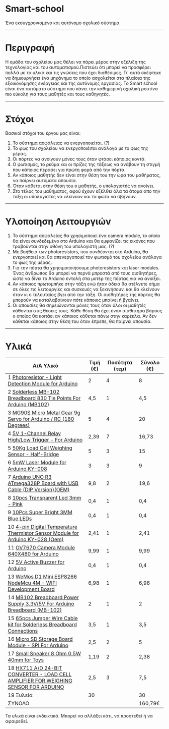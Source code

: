 # Smart-school
Ένα εκσυγχρονισμένο και αυτόνομο σχολικό σύστημα.
<hr>

# Περιγραφή
Η ομάδα του σχολείου μας θέλει να πάρει μέρος στην εξέλιξη της τεχνολογίας και του αυτοματισμού.Πιστεύει ότι μπορεί να προσφέρει πολλά με τα υλικά και τις γνώσεις που έχει διαθέσιμες. Γι' αυτό σκέφτηκε να δημιουργήσει ένα μηχάνημα το οποίο ασχολείται στα πλαίσια της εξοικονόμησης ενέργειας και της αυτόνομης εργασίας. Το Smart school είναι ένα αυτόματο σύστημα που κάνει την καθημερινή σχολική ρουτίνα πιο εύκολη για τους μαθητές και τους καθηγητές.
<hr>

# Στόχοι
Βασικοί στόχοι του έργου μας είναι:
<ol>
  <li>Το σύστημα ασφάλειας να ενεργοποιείται. (?)
  <li>Το φως του σχολείου να ενεργοποιέιται ανάλογα με το φως της μέρας.
  <li>Οι πόρτες να ανοίγουν μόνες τους όταν φτάσει κάποιος κοντά.
  <li>Ο φωτισμός, το ρεύμα και οι πρίζες της τάξεως να ανάβουν τη στιγμή που κάποιος περάσει για πρώτη φορά από την πόρτα.
  <li>Αν κάποιος μαθητής δεν είναι στην θέση του την ώρα του μαθήματος, να παίρνει αυτόματα απουσία.
  <li>Όταν κάθεται στην θέση του ο μαθητής, ο υπολογιστής να ανοίγει.
  <li>Στο τέλος του μαθήματος, αφού έχουν εξέλθει όλα τα άτομα απο την τάξη οι υπολογιστές να κλείνουν και τα φώτα να σβήνουν.
</ol>
<hr>

# Υλοποίηση Λειτουργιών
<ol>
  <li>Το σύστημα ασφαλείας θα χρησιμοποιεί ένα camera module, το οποίο θα είναι συνδεδεμένο στο Arduino και θα εμφανίζει τις εικόνες που  τραβούνται στην οθόνη του υπολογιστή μας. (?)
  <li>Με βοήθεια των photoresistors, που συνδέονται στο Arduino, θα ενεργοποιεί και θα απενεργοποιεί τον φωτισμό του σχολείου ανάλογα το φως της μέρας.
  <li>Για την πόρτα θα χρησιμοποιήσουμε photoresistors και laser modules. Ένας άνθρωπος θα μπορεί να περνά μπροστά από τους αισθητήρες, ώστε να δίνει το Arduino εντολή στα μοτέρ της πόρτας για να ανοίξει. 
  <li>Αν κάποιος πρωτομπήκε στην τάξη ενώ ήταν άδεια θα στέλνετε σήμα σε όλες τις λειτουργίες και συσκευές να ξεκινήσουν, και θα κλείνουν όταν κι ο τελευταίος βγει από την τάξη. Οι αισθητήρες της πόρτας θα μπορούν να καταλαβαίνουν πότε κάποιος μπαίνει ή βγαίνει.
  <li>Οι απουσίες θα σημειώνονται μόνες τους όταν όλοι οι μαθητές κάθονται στις θέσεις τους. Κάθε θέση θα έχει έναν αισθητήρα βάρους ο οποίος θα κοιτάει αν κάποιος κάθεται πάνω στην καρέκλα. Αν δεν κάθεται κάποιος στην θέση του όταν έπρεπε, θα παίρνει απουσία.
</ol>
<hr>
    
# Υλικά

|Α/Α	Υλικό	                                                                  |  Τιμή (€)|	Ποσότητα (τεμ)|	Σύνολο (€)|
|-----------------------------------------------------------------------------|----------|----------------|-----------|
|1	[Photoresistor - Light Detection Module for Arduino](https://www.cableworks.gr/ilektronika/arduino-and-microcontrollers/sensors/light/photoresistor-light-detection-module-for-arduino/)                                                                                                                                     |  2	     |   4	          |  8<br> 
|2	[Solderless MB-102 Breadboard 830 Tie Points For Arduino (MB102)](https://www.cableworks.gr/ilektronika/arduino-and-microcontrollers/prototyping/breadboard/solderless-mb-102-breadboard-830-tie-points-for-arduino-mb102/)                                                                                                               |  4,5    |   1	           |  4,5<br>
|3	[MG90S Micro Metal Gear 9g Servo for Arduino / RC (180 Degrees)](https://www.cableworks.gr/ilektronika/arduino-and-microcontrollers/motors/servo/mg90s-micro-metal-gear-9g-servo-for-arduino-rc-180-degrees/)	                                                                                                                           |  5	     |   4	          |  20<br>
|4	[5V 1-Channel Relay High/Low Trigger - For Arduino](https://www.cableworks.gr/ilektronika/arduino-and-microcontrollers/relays/5v-relays/5v-1-channel-relay-high-low-trigger-for-arduino/)	  |  2,39	  |   7	           |  16,73<br>
|5	[50Kg Load Cell Weighing Sensor - Half-Bridge](https://www.cableworks.gr/ilektronika/arduino-and-microcontrollers/sensors/pressure/50kg-load-cell-weighing-sensor-half-bridge/)	                                                                                                                                       |  5	     |   3	          |  15<br>
|6	[5mW Laser Module for Arduino KY-008](https://www.cableworks.gr/ilektronika/arduino-and-microcontrollers/outputs/5mw-laser-module-for-arduino/)	                                                                 |  3      |   3            |   9<br>
|7	[Arduino UNO R3 ATmega328P Board with USB Cable (DIP Version)(OEM)](https://www.cableworks.gr/ilektronika/arduino-and-microcontrollers/microcontrollers/compatible-boards/arduino-uno-r3-atmega328p-board-with-usb-cable-dip-version-oem/)                                                                                                   |  9,8   |   2	          |  19,6 <br>
|8	[10pcs Transparent Led 3mm - Pink](https://www.cableworks.gr/ilektronika/arduino-and-microcontrollers/components-and-ic/leds/3mm/10pcs-transparent-led-3mm-pink/)		                                       |  0,4    |    1           |  0,4<br>
|9  [10Pcs Super Bright 3MM Blue LEDs](https://www.cableworks.gr/ilektronika/arduino-and-microcontrollers/components-and-ic/leds/3mm/10pcs-super-bright-3mm-blue-leds/)                                        |0,4      |    1           |0,4<br>
|10 [4-pin Digital Temperature Thermistor Sensor Module for Arduino KY-028 (Oem)](https://www.cableworks.gr/ilektronika/arduino-and-microcontrollers/sensors/temperature/4-pin-digital-temperature-thermistor-sensor-module-for-arduino/)                                                                                                             |2,41     |    1           |2,41<br>
|11 [OV7670 Camera Module 640X480 for Arduino](https://www.cableworks.gr/ilektronika/arduino-and-microcontrollers/sensors/camera/ov7670-camera-module-640x480-for-arduino/)            |9,99     |1               |9,99<br>
|12 [5V Active Buzzer for Arduino](https://www.cableworks.gr/ilektronika/arduino-and-microcontrollers/components-and-ic/5v-active-buzzer-for-arduino/)                                                           |0,4      |1               |0,4<br>
|13 [WeMos D1 Mini ESP8266 NodeMcu 4M - WIFI Development Board](https://www.cableworks.gr/ilektronika/arduino-and-microcontrollers/microcontrollers/esp8266/wemos-d1-mini-esp8266-nodemcu-4m-wifi-development-board/)|6,98       |1               |6,98 <br>
|14 [MB102 Breadboard Power Supply 3.3V/5V For Arduino Breadboard (MB-102)](https://www.cableworks.gr/ilektronika/arduino-and-microcontrollers/prototyping/breadboard/mb102-breadboard-power-supply-3.3v-5v-for-arduino-breadboard-mb-102/)|2            |1               |2<br>
|15 [65pcs Jumper Wire Cable kit for Solderless Breadboard Connections](https://www.cableworks.gr/ilektronika/arduino-and-microcontrollers/prototyping/dupont-jumper-wires/65pcs-jumper-wire-cable-kit-for-solderless-breadboard-connections/)|3,5         |1               |3,5<br>
|16 [Micro SD Storage Board Module - SPI For Arduino](https://www.cableworks.gr/ilektronika/arduino-and-microcontrollers/modules/storage/micro-sd-storage-board-module-spi-for-arduino/)     |2,5          |2               |5<br>
|17 [Small Speaker 8 Ohm 0.5W 40mm for Toys](https://www.cableworks.gr/ilektronika/arduino-and-microcontrollers/modules/audio/small-speaker-8-ohm-0.5w-30mm-for-toys/)              |1,19         |2               |2,38<br>
|18 [HX711 A/D 24-BIT CONVERTER - LOAD CELL AMPLIFIER FOR WEIGHING SENSOR FOR ARDUINO](https://www.cableworks.gr/ilektronika/hx711-a-d-24-bit-converter-load-cell-amplifier-for-weighing-sensor-for-arduino/)                                                                                              |2,5          |3               |7,5<br>
|19 Ξυλεία                                                                           |30           |               |30<br>
|ΣΥΝΟΛΟ	                                                                             |             |                | 160,79€   

Τα υλικά είναι ενδεικτικά. Μπορεί να αλλάξει κάτι, να προστεθεί ή να αφαιρεθεί.
